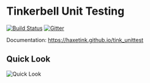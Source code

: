 # Tinkerbell Unit Testing

[![Build Status](https://travis-ci.org/haxetink/tink_unittest.svg)](https://travis-ci.org/haxetink/tink_unittest)
[![Gitter](https://badges.gitter.im/Join%20Chat.svg)](https://gitter.im/haxetink/public)

Documentation: https://haxetink.github.io/tink_unittest

## Quick Look

![Quick Look](https://haxetink.github.io/tink_unittest/images/quicklook.png)

